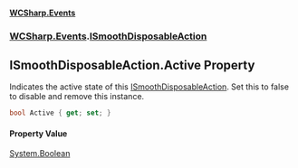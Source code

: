 #### [WCSharp.Events](README.md 'README')
### [WCSharp.Events](WCSharp.Events.md 'WCSharp.Events').[ISmoothDisposableAction](WCSharp.Events.ISmoothDisposableAction.md 'WCSharp.Events.ISmoothDisposableAction')

## ISmoothDisposableAction.Active Property

Indicates the active state of this [ISmoothDisposableAction](WCSharp.Events.ISmoothDisposableAction.md 'WCSharp.Events.ISmoothDisposableAction'). Set this to false to disable and remove this instance.

```csharp
bool Active { get; set; }
```

#### Property Value
[System.Boolean](https://docs.microsoft.com/en-us/dotnet/api/System.Boolean 'System.Boolean')